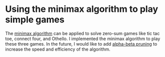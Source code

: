 # Using the minimax algorithm to play simple games

The [minimax algorithm](https://en.wikipedia.org/wiki/Minimax) can be applied to solve zero-sum games like tic tac toe, connect four, and Othello. I implemented the minimax algorithm to play these three games. In the future, I would like to add [alpha-beta pruning](https://en.wikipedia.org/wiki/Alpha%E2%80%93beta_pruning) to increase the speed and efficiency of the algorithm.
